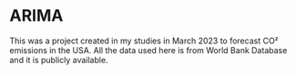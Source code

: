 # ARIMA
This was a project created in my studies in March 2023 to forecast CO² emissions in the USA. All the data used here is from World Bank Database and it is publicly available.
